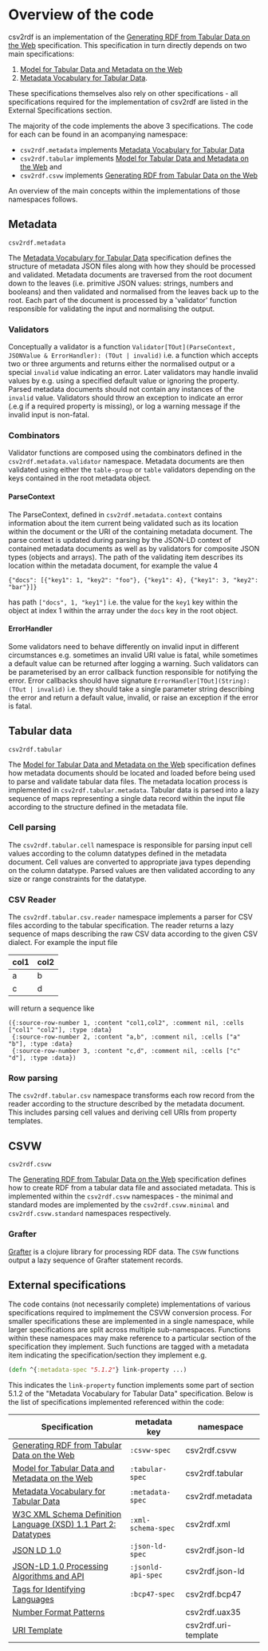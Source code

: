 # Overview of the code

csv2rdf is an implementation of the [Generating RDF from Tabular Data on the Web](https://www.w3.org/TR/2015/REC-csv2rdf-20151217/) specification. This specification in turn directly depends on two main specifications: 

1. [Model for Tabular Data and Metadata on the Web](https://www.w3.org/TR/2015/REC-tabular-data-model-20151217/)
2. [Metadata Vocabulary for Tabular Data](https://www.w3.org/TR/2015/REC-tabular-metadata-20151217/). 

These specifications themselves also rely on other specifications - all specifications required for the implementation of csv2rdf are listed in the External Specifications section.

The majority of the code implements the above 3 specifications.  The code for each can be found in an acompanying namespace:

- `csv2rdf.metadata` implements [Metadata Vocabulary for Tabular Data](https://www.w3.org/TR/2015/REC-tabular-metadata-20151217/) 
- `csv2rdf.tabular` implements [Model for Tabular Data and Metadata on the Web](https://www.w3.org/TR/2015/REC-tabular-data-model-20151217/) and
- `csv2rdf.csvw` implements [Generating RDF from Tabular Data on the Web](https://www.w3.org/TR/2015/REC-csv2rdf-20151217/)

An overview of the main concepts within the implementations of those namespaces follows.

## Metadata

`csv2rdf.metadata`

The [Metadata Vocabulary for Tabular Data](https://www.w3.org/TR/2015/REC-tabular-metadata-20151217/) specification defines the structure of metadata JSON files along
with how they should be processed and validated. Metadata documents are traversed from the root document down to the leaves (i.e. primitive JSON values: strings,
numbers and booleans) and then validated and normalised from the leaves back up to the root. Each part of the document is processed by a 'validator' function responsible for validating the input and normalising the output.

### Validators

Conceptually a validator is a function `Validator[TOut](ParseContext, JSONValue & ErrorHandler): (TOut | invalid)` i.e. a function which accepts two or three arguments and
returns either the normalised output or a special `invalid` value indicating an error. Later validators may handle invalid values by e.g. using a specified
default value or ignoring the property. Parsed metadata documents should not contain any instances of the `invalid` value. Validators should throw an exception to indicate
an error (.e.g if a required property is missing), or log a warning message if the invalid input is non-fatal.

### Combinators

Validator functions are composed using the combinators defined in the `csv2rdf.metadata.validator` namespace. Metadata documents are then validated using either the
`table-group` or `table` validators depending on the keys contained in the root metadata object.

#### ParseContext

The ParseContext, defined in `csv2rdf.metadata.context` contains information about the item current being validated such as its location within the document or the URI
of the containing metadata document. The parse context is updated during parsing by the JSON-LD context of contained metadata documents as well as by validators for
composite JSON types (objects and arrays). The path of the validating item describes its location within the metadata document, for example the value 4

    {"docs": [{"key1": 1, "key2": "foo"}, {"key1": 4}, {"key1": 3, "key2": "bar"}]}

has path `["docs", 1, "key1"]` i.e. the value for the `key1` key within the object at index 1 within the array under the `docs` key in the root object.

#### ErrorHandler

Some validators need to behave differently on invalid input in different circumstances e.g. sometimes an invalid URI value is fatal, while sometimes a default value
can be returned after logging a warning. Such validators can be parameterised by an error callback function responsible for notifying the error. Error callbacks should
have signature `ErrorHandler[TOut](String): (TOut | invalid)` i.e. they should take a single parameter string describing the error and return a default value, invalid,
or raise an exception if the error is fatal.

## Tabular data

`csv2rdf.tabular`

The [Model for Tabular Data and Metadata on the Web](https://www.w3.org/TR/2015/REC-tabular-data-model-20151217/) specification defines how metadata documents
should be located and loaded before being used to parse and validate tabular data files. The metadata location process is implemented in `csv2rdf.tabular.metadata`.
Tabular data is parsed into a lazy sequence of maps representing a single data record within the input file according to the structure defined in the metadata file.

### Cell parsing

The `csv2rdf.tabular.cell` namespace is responsible for parsing input cell values according to the column datatypes defined in the metadata document. Cell values are
converted to appropriate java types depending on the column datatype. Parsed values are then validated according to any size or range constraints for the datatype.

### CSV Reader

The `csv2rdf.tabular.csv.reader` namespace implements a parser for CSV files according to the tabular specification. The reader returns a lazy sequence of maps
describing the raw CSV data according to the given CSV dialect. For example the input file

| col1 | col2 |
|------|------|
| a    | b    |
| c    | d    |

will return a sequence like

    ({:source-row-number 1, :content "col1,col2", :comment nil, :cells ["col1" "col2"], :type :data}
     {:source-row-number 2, :content "a,b", :comment nil, :cells ["a" "b"], :type :data}
     {:source-row-number 3, :content "c,d", :comment nil, :cells ["c" "d"], :type :data})

### Row parsing

The `csv2rdf.tabular.csv` namespace transforms each row record from the reader according to the structure described by the metadata document. This includes parsing
cell values and deriving cell URIs from property templates.

## CSVW

`csv2rdf.csvw`

The [Generating RDF from Tabular Data on the Web](https://www.w3.org/TR/2015/REC-csv2rdf-20151217/) specification defines how to create RDF from a tabular data file
and associated metadata. This is implemented within the `csv2rdf.csvw` namespaces - the minimal and standard modes are implemented by the `csv2rdf.csvw.minimal` and
`csv2rdf.csvw.standard` namespaces respectively.

### Grafter

[Grafter](http://grafter.org/) is a clojure library for processing RDF data. The `CSVW` functions output a lazy sequence of Grafter statement records.

## External specifications

The code contains (not necessarily complete) implementations of various specifications required to implmement the CSVW conversion process. For smaller specifications
these are implemented in a single namespace, while larger specifications are split across multiple sub-namespaces. Functions within these namespaces may make reference
to a particular section of the specification they implement. Such functions are tagged with a metadata item indicating the specification/section they implement e.g.

```clojure
(defn ^{:metadata-spec "5.1.2"} link-property ...)
```

This indicates the `link-property` function implements some part of section 5.1.2 of the "Metadata Vocabulary for Tabular Data" specification.
Below is the list of specifications implemented referenced within the code:

| Specification                                                                                                  | metadata key       | namespace            |
| ---------------------------------------------------------------------------------------------------------------|--------------------|----------------------|
| [Generating RDF from Tabular Data on the Web](https://www.w3.org/TR/2015/REC-csv2rdf-20151217/)                | `:csvw-spec`       | csv2rdf.csvw         |
| [Model for Tabular Data and Metadata on the Web](https://www.w3.org/TR/2015/REC-tabular-data-model-20151217/)  | `:tabular-spec`    | csv2rdf.tabular      |
| [Metadata Vocabulary for Tabular Data](https://www.w3.org/TR/2015/REC-tabular-metadata-20151217/)              | `:metadata-spec`   | csv2rdf.metadata     |
| [W3C XML Schema Definition Language (XSD) 1.1 Part 2: Datatypes](https://www.w3.org/TR/xmlschema11-2/)         | `:xml-schema-spec` | csv2rdf.xml          |
| [JSON LD 1.0](https://www.w3.org/TR/json-ld/)                                                                  | `:json-ld-spec`    | csv2rdf.json-ld      |
| [JSON-LD 1.0 Processing Algorithms and API](https://www.w3.org/TR/json-ld-api/)                                | `:jsonld-api-spec` | csv2rdf.json-ld      |
| [Tags for Identifying Languages](https://tools.ietf.org/html/bcp47)                                            | `:bcp47-spec`      | csv2rdf.bcp47        |
| [Number Format Patterns](http://www.unicode.org/reports/tr35/tr35-31/tr35-numbers.html#Number_Format_Patterns) |                    | csv2rdf.uax35        |
| [URI Template](https://tools.ietf.org/html/rfc6570)                                                            |                    | csv2rdf.uri-template |

